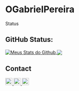 # OGabrielPereira

Status

## GitHub Status:

<a href="https://github.com/OGabrielPereira%22%3E">
 <img align="center" src="https://github-readme-stats.vercel.app/api?username=OGabrielPereira&show_icons=true&theme=dark&line_height=27" alt="Meus Stats do Github"/>
</a>

<a href="https://github.com/OGabrielPereira%22%3E">
  <img align="center" src="https://github-readme-stats.vercel.app/api/top-langs/?username=OGabrielPereira&theme=dark&hide_langs_below=1" />
</a>





## Contact

<a href="https://twitter.com/Venni__" target= "_blank">
  <img alt="Meu Twitter" width="22px" src="https://cdn.jsdelivr.net/npm/simple-icons@v3/icons/twitter.svg" />
</a>
<a href="https://www.instagram.com/ogabrielpereiraa_/" target= "_blank">
  <img alt="Meu Twitter" width="22px" src="https://cdn.jsdelivr.net/npm/simple-icons@v3/icons/instagram.svg" />
</a>
<a href="https://github.com/OGabrielPereira">
  <img alt="Meu Github (uau, um link recursivo!)" width="22px" src="https://cdn.jsdelivr.net/npm/simple-icons@v3/icons/github.svg" />
</a>
